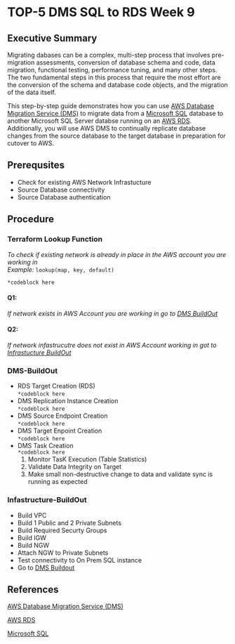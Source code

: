 # TOP-5 DMS SQL to RDS Week 9

## Executive Summary
Migrating dabases can be a complex, multi-step process that involves pre-migration assessments, conversion of database schema and code, data migration, functional testing, performance tuning, and many other steps. The two fundamental steps in this process that require the most effort are the conversion of the schema and database code objects, and the migration of the data itself.

This step-by-step guide demonstrates how you can use [AWS Database Migration Service (DMS)](https://aws.amazon.com/dms/) to migrate data from a [Microsoft SQL](https://www.microsoft.com/en-us/sql-server/sql-server-2019) database to another Microsoft SQL Server databse running on an [AWS RDS](https://aws.amazon.com/rds/?p=ft&c=db&z=30). Additionally, you will use AWS DMS to continually replicate database changes from the source database to the target database in preparation for cutover to AWS.

## Prerequsites
- Check for existing AWS Network Infrastucture
- Source Database connectivity
- Source Database authentication

## Procedure

### Terraform Lookup Function 
*To check if existing network is already in place in the AWS account you are working in*  
*Example:* `lookup(map, key, default)`  

`
*codeblock here
`

 #### Q1:  
 *If network exists in AWS Account you are working in go to [DMS BuildOut](#DMS-BuildOut)*
 #### Q2:  
 *If network infastrucutre does not exist in AWS Account working in got to [Infrastucture BuildOut](#Infrastructure-BuildOut)*
 
### DMS-BuildOut
- RDS Target Creation (RDS)  
`*codeblock here
`
- DMS Replication Instance Creation  
 `*codeblock here
`
- DMS Source Endpoint Creation   
 `*codeblock here
`
- DMS Target Enpoint Creation  
  `*codeblock here
`
- DMS Task Creation  
 `*codeblock here
`
  1.   Monitor TasK Execution (Table Statistics)
  2.   Validate Data Integrity on Target
  3.   Make small non-destructive change to data and validate sync is running as expected


### Infastructure-BuildOut
- Build VPC
- Build 1 Public and 2 Private Subnets
- Build Required Securty Groups
- Build IGW
- Build NGW
- Attach NGW to Private Subnets
- Test connectivity to On Prem SQL instance
- Go to [DMS Buildout](#DMS-BuildOut)

## References 
[AWS Database Migration Service (DMS)](https://aws.amazon.com/dms/)

[AWS RDS](https://aws.amazon.com/rds/?p=ft&c=db&z=30)

[Microsoft SQL](https://www.microsoft.com/en-us/sql-server/sql-server-2019)

